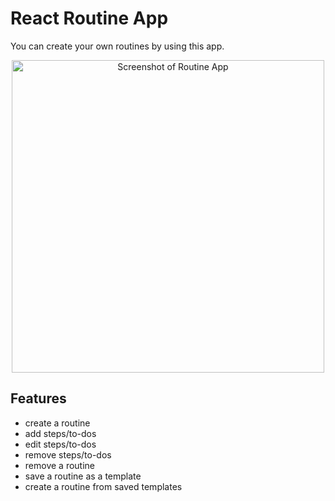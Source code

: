 # React Routine App

You can create your own routines by using this app.

<div align="center">
    <img alt="Screenshot of Routine App" width="500px" src="https://user-images.githubusercontent.com/50209542/115593483-9b33b600-a2e5-11eb-9926-c8bc3f2955b0.PNG"/>
</div>

## Features

- create a routine
- add steps/to-dos
- edit steps/to-dos
- remove steps/to-dos
- remove a routine
- save a routine as a template
- create a routine from saved templates